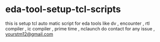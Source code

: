 # eda-tool-setup-tcl-scripts

this is setup tcl auto matic script for eda tools like
dv , encounter , rtl compiler , ic compiler , prime time , nclaunch
do contact for any issue , yourstm12@gmail.com
